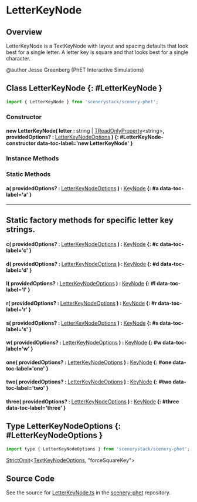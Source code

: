 # LetterKeyNode

## Overview

LetterKeyNode is a TextKeyNode with layout and spacing defaults that look best for a single letter. A letter key is
square and that looks best for a single character.

@author Jesse Greenberg (PhET Interactive Simulations)

## Class LetterKeyNode {: #LetterKeyNode }


```js
import { LetterKeyNode } from 'scenerystack/scenery-phet';
```
### Constructor

#### new LetterKeyNode( letter : <span style="font-weight: 400;"><span style="color: hsla(calc(var(--md-hue) + 180deg),80%,40%,1);">string</span> | [TReadOnlyProperty](../axon/TReadOnlyProperty.md)&lt;<span style="color: hsla(calc(var(--md-hue) + 180deg),80%,40%,1);">string</span>&gt;</span>, providedOptions? : <span style="font-weight: 400;">[LetterKeyNodeOptions](../scenery-phet/LetterKeyNode.md#LetterKeyNodeOptions)</span> ) {: #LetterKeyNode-constructor data-toc-label='new LetterKeyNode' }

### Instance Methods



### Static Methods

#### a( providedOptions? : <span style="font-weight: 400;">[LetterKeyNodeOptions](../scenery-phet/LetterKeyNode.md#LetterKeyNodeOptions)</span> ) : <span style="font-weight: 400;">[KeyNode](../scenery-phet/KeyNode.md)</span> {: #a data-toc-label='a' }

-------------------------------------------------------------------------------------------------
Static factory methods for specific letter key strings.
-------------------------------------------------------------------------------------------------

#### c( providedOptions? : <span style="font-weight: 400;">[LetterKeyNodeOptions](../scenery-phet/LetterKeyNode.md#LetterKeyNodeOptions)</span> ) : <span style="font-weight: 400;">[KeyNode](../scenery-phet/KeyNode.md)</span> {: #c data-toc-label='c' }

#### d( providedOptions? : <span style="font-weight: 400;">[LetterKeyNodeOptions](../scenery-phet/LetterKeyNode.md#LetterKeyNodeOptions)</span> ) : <span style="font-weight: 400;">[KeyNode](../scenery-phet/KeyNode.md)</span> {: #d data-toc-label='d' }

#### l( providedOptions? : <span style="font-weight: 400;">[LetterKeyNodeOptions](../scenery-phet/LetterKeyNode.md#LetterKeyNodeOptions)</span> ) : <span style="font-weight: 400;">[KeyNode](../scenery-phet/KeyNode.md)</span> {: #l data-toc-label='l' }

#### r( providedOptions? : <span style="font-weight: 400;">[LetterKeyNodeOptions](../scenery-phet/LetterKeyNode.md#LetterKeyNodeOptions)</span> ) : <span style="font-weight: 400;">[KeyNode](../scenery-phet/KeyNode.md)</span> {: #r data-toc-label='r' }

#### s( providedOptions? : <span style="font-weight: 400;">[LetterKeyNodeOptions](../scenery-phet/LetterKeyNode.md#LetterKeyNodeOptions)</span> ) : <span style="font-weight: 400;">[KeyNode](../scenery-phet/KeyNode.md)</span> {: #s data-toc-label='s' }

#### w( providedOptions? : <span style="font-weight: 400;">[LetterKeyNodeOptions](../scenery-phet/LetterKeyNode.md#LetterKeyNodeOptions)</span> ) : <span style="font-weight: 400;">[KeyNode](../scenery-phet/KeyNode.md)</span> {: #w data-toc-label='w' }

#### one( providedOptions? : <span style="font-weight: 400;">[LetterKeyNodeOptions](../scenery-phet/LetterKeyNode.md#LetterKeyNodeOptions)</span> ) : <span style="font-weight: 400;">[KeyNode](../scenery-phet/KeyNode.md)</span> {: #one data-toc-label='one' }

#### two( providedOptions? : <span style="font-weight: 400;">[LetterKeyNodeOptions](../scenery-phet/LetterKeyNode.md#LetterKeyNodeOptions)</span> ) : <span style="font-weight: 400;">[KeyNode](../scenery-phet/KeyNode.md)</span> {: #two data-toc-label='two' }

#### three( providedOptions? : <span style="font-weight: 400;">[LetterKeyNodeOptions](../scenery-phet/LetterKeyNode.md#LetterKeyNodeOptions)</span> ) : <span style="font-weight: 400;">[KeyNode](../scenery-phet/KeyNode.md)</span> {: #three data-toc-label='three' }



## Type LetterKeyNodeOptions {: #LetterKeyNodeOptions }


```js
import type { LetterKeyNodeOptions } from 'scenerystack/scenery-phet';
```


[StrictOmit](../phet-core/StrictOmit.md)&lt;[TextKeyNodeOptions](../scenery-phet/TextKeyNode.md#TextKeyNodeOptions), "forceSquareKey"&gt;



## Source Code

See the source for [LetterKeyNode.ts](https://github.com/phetsims/scenery-phet/blob/main/js/keyboard/LetterKeyNode.ts) in the [scenery-phet](https://github.com/phetsims/scenery-phet) repository.
